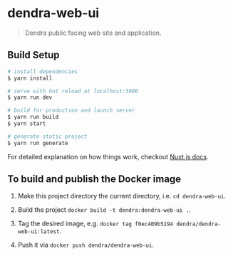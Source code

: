 # dendra-web-ui

> Dendra public facing web site and application.

## Build Setup

```bash
# install dependencies
$ yarn install

# serve with hot reload at localhost:3000
$ yarn run dev

# build for production and launch server
$ yarn run build
$ yarn start

# generate static project
$ yarn run generate
```

For detailed explanation on how things work, checkout [Nuxt.js docs](https://nuxtjs.org).

## To build and publish the Docker image

1. Make this project directory the current directory, i.e. `cd dendra-web-ui`.

2. Build the project `docker build -t dendra:dendra-web-ui .`.

3. Tag the desired image, e.g. `docker tag f0ec409b5194 dendra/dendra-web-ui:latest`.

4. Push it via `docker push dendra/dendra-web-ui`.
